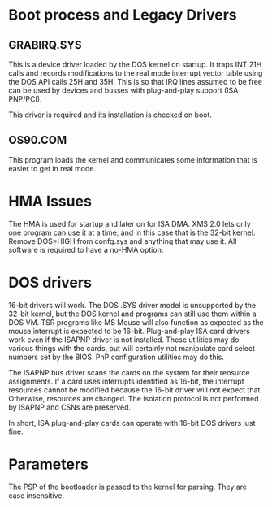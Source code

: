 # Boot process and Legacy Drivers

## GRABIRQ.SYS

This is a device driver loaded by the DOS kernel on startup. It traps INT 21H calls and records modifications to the real mode interrupt vector table using the DOS API calls 25H and 35H. This is so that IRQ lines assumed to be free can be used by devices and busses with plug-and-play support (ISA PNP/PCI).

This driver is required and its installation is checked on boot.

## OS90.COM

This program loads the kernel and communicates some information that is easier to get in real mode.

# HMA Issues

The HMA is used for startup and later on for ISA DMA. XMS 2.0 lets only one program can use it at a time, and in this case that is the 32-bit kernel. Remove DOS=HIGH from confg.sys and anything that may use it. All software is required to have a no-HMA option.

# DOS drivers

16-bit drivers will work. The DOS .SYS driver model is unsupported by the 32-bit kernel, but the DOS kernel and programs can still use them within a DOS VM. TSR programs like MS Mouse will also function as expected as the mouse interrupt is expected to be 16-bit. Plug-and-play ISA card drivers work even if the ISAPNP driver is not installed. These utilities may do various things with the cards, but will certainly not manipulate card select numbers set by the BIOS. PnP configuration utilities may do this.

The ISAPNP bus driver scans the cards on the system for their reosurce assignments. If a card uses interrupts identified as 16-bit, the interrupt resources cannot be modified because the 16-bit driver will not expect that. Otherwise, resources are changed. The isolation protocol is not performed by ISAPNP and CSNs are preserved.

In short, ISA plug-and-play cards can operate with 16-bit DOS drivers just fine.

# Parameters

The PSP of the bootloader is passed to the kernel for parsing. They are case insensitive.

